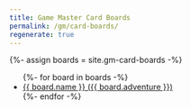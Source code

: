 ```yaml
---
title: Game Master Card Boards
permalink: /gm/card-boards/
regenerate: true
---
```


{%- assign boards = site.gm-card-boards -%}

<ul>
    {%- for board in boards -%}
        <li><a href="{{ board.url }}">
        {{ board.name }} ({{ board.adventure }})
        </a></li>
    {%- endfor -%}
</ul>